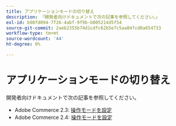 ```yaml
---
title: アプリケーションモードの切り替え
description: 「開発者向けドキュメントで次の記事を参照してください。」
exl-id: b90fd094-7f26-4abf-9f9b-b005214d5f54
source-git-commit: 2aeb2355b74d1cdfc62b5e7c5aa04fcd0a654733
workflow-type: tm+mt
source-wordcount: '44'
ht-degree: 0%

---
```


# アプリケーションモードの切り替え

開発者向けドキュメントで次の記事を参照してください。

* Adobe Commerce 2.3: [ 操作モードを設定 ](https://experienceleague.adobe.com/ja/docs/commerce-operations/configuration-guide/cli/set-mode)
* Adobe Commerce 2.4: [ 操作モードを設定 ](https://experienceleague.adobe.com/ja/docs/commerce-operations/configuration-guide/cli/set-mode)

